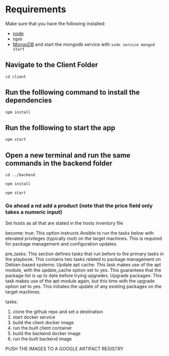 # Requirements
Make sure that you have the following installed:
- [node](https://www.digitalocean.com/community/tutorials/how-to-install-node-js-on-ubuntu-18-04) 
- npm 
- [MongoDB](https://docs.mongodb.com/manual/tutorial/install-mongodb-on-ubuntu/) and start the mongodb service with `sudo service mongod start`

## Navigate to the Client Folder 
 `cd client`

## Run the folllowing command to install the dependencies 
 `npm install`

## Run the folllowing to start the app
 `npm start`

## Open a new terminal and run the same commands in the backend folder
 `cd ../backend`

 `npm install`

 `npm start`

 ### Go ahead a nd add a product (note that the price field only takes a numeric input)


 Set hosts as all that are stated in the hosts inventory file

become: true: This option instructs Ansible to run the tasks below with elevated privileges (typically root) on the target machines. This is required for package management and configuration updates.

pre_tasks: This section defines tasks that run before to the primary tasks in the playbook. This contains two tasks related to package management on Debian-based systems:
Update apt cache: This task makes use of the apt module, with the update_cache option set to yes. This guarantees that the package list is up to date before trying upgrades.
Upgrade packages: This task makes use of the apt module again, but this time with the upgrade option set to yes. This initiates the update of any existing packages on the target machines.

tasks:
1. clone the github repo and set a destination
2. start docker service
3. build the client docker image
4. run the built client container
5. build the backend docker image
6. run the built backend image

PUSH THE IMAGES TO A GOOGLE ARTIFACT REGISTRY
